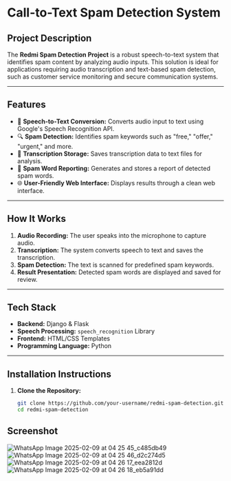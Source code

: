 # **Call-to-Text Spam Detection System**

## **Project Description**
The **Redmi Spam Detection Project** is a robust speech-to-text system that identifies spam content by analyzing audio inputs. This solution is ideal for applications requiring audio transcription and text-based spam detection, such as customer service monitoring and secure communication systems.

---

## **Features**
- 🎤 **Speech-to-Text Conversion:** Converts audio input to text using Google's Speech Recognition API.
- 🔍 **Spam Detection:** Identifies spam keywords such as "free," "offer," "urgent," and more.
- 📂 **Transcription Storage:** Saves transcription data to text files for analysis.
- 📜 **Spam Word Reporting:** Generates and stores a report of detected spam words.
- 🌐 **User-Friendly Web Interface:** Displays results through a clean web interface.

---

## **How It Works**
1. **Audio Recording:** The user speaks into the microphone to capture audio.
2. **Transcription:** The system converts speech to text and saves the transcription.
3. **Spam Detection:** The text is scanned for predefined spam keywords.
4. **Result Presentation:** Detected spam words are displayed and saved for review.

---

## **Tech Stack**
- **Backend:** Django & Flask
- **Speech Processing:** `speech_recognition` Library
- **Frontend:** HTML/CSS Templates
- **Programming Language:** Python

---

## **Installation Instructions**
1. **Clone the Repository:**  
   ```bash
   git clone https://github.com/your-username/redmi-spam-detection.git
   cd redmi-spam-detection

## **Screenshot**
![WhatsApp Image 2025-02-09 at 04 25 45_c485db49](https://github.com/user-attachments/assets/1a42102d-4c3d-4bb9-9cc0-dd9f0f35a073)
![WhatsApp Image 2025-02-09 at 04 25 46_d2c274d5](https://github.com/user-attachments/assets/41036d57-e1f8-49dd-ab18-f6fe17acfe50)
![WhatsApp Image 2025-02-09 at 04 26 17_eea2812d](https://github.com/user-attachments/assets/6fea10a7-06eb-45d7-840d-6678697ab77f)
![WhatsApp Image 2025-02-09 at 04 26 18_eb5a91dd](https://github.com/user-attachments/assets/f2efe66a-bca5-4047-b66c-13229d46f6d4)

